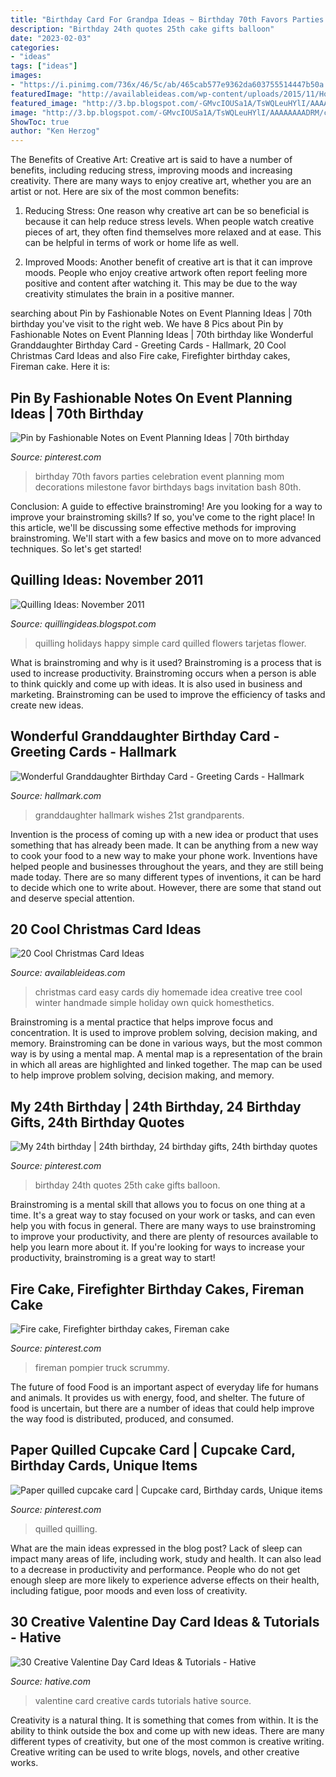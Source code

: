 ```yaml
---
title: "Birthday Card For Grandpa Ideas ~ Birthday 70th Favors Parties Celebration Event Planning Mom Decorations Milestone Favor Birthdays Bags Invitation Bash 80th"
description: "Birthday 24th quotes 25th cake gifts balloon"
date: "2023-02-03"
categories:
- "ideas"
tags: ["ideas"]
images:
- "https://i.pinimg.com/736x/46/5c/ab/465cab577e9362da603755514447b50a.jpg"
featuredImage: "http://availableideas.com/wp-content/uploads/2015/11/Homemade-Christmas-Card-Idea.jpg"
featured_image: "http://3.bp.blogspot.com/-GMvcIOUSa1A/TsWQLeuHYlI/AAAAAAAADRM/ceA0C3qVR60/s1600/DSC_0093.JPG"
image: "http://3.bp.blogspot.com/-GMvcIOUSa1A/TsWQLeuHYlI/AAAAAAAADRM/ceA0C3qVR60/s1600/DSC_0093.JPG"
ShowToc: true
author: "Ken Herzog"
---
```



The Benefits of Creative Art:
Creative art is said to have a number of benefits, including reducing stress, improving moods and increasing creativity. There are many ways to enjoy creative art, whether you are an artist or not. Here are six of the most common benefits:
1. Reducing Stress: One reason why creative art can be so beneficial is because it can help reduce stress levels. When people watch creative pieces of art, they often find themselves more relaxed and at ease. This can be helpful in terms of work or home life as well.

2. Improved Moods: Another benefit of creative art is that it can improve moods. People who enjoy creative artwork often report feeling more positive and content after watching it. This may be due to the way creativity stimulates the brain in a positive manner.


	

		
searching about Pin by Fashionable Notes on Event Planning Ideas | 70th birthday you've visit to the right web. We have 8 Pics about Pin by Fashionable Notes on Event Planning Ideas | 70th birthday like Wonderful Granddaughter Birthday Card - Greeting Cards - Hallmark, 20 Cool Christmas Card Ideas and also Fire cake, Firefighter birthday cakes, Fireman cake. Here it is:
		
    
## Pin By Fashionable Notes On Event Planning Ideas | 70th Birthday

<img loading=lazy src="https://i.pinimg.com/736x/3b/ab/a2/3baba2d86d9b4ade1cdd11f4ec7990f2--th-birthday-parties--birthday.jpg" onerror="this.onerror=null;this.src='https://tse1.mm.bing.net/th?id=OIP.LEgCoH58m32vVLVhkImAtwHaLH&amp;pid=15.1';" alt="Pin by Fashionable Notes on Event Planning Ideas | 70th birthday">

_Source: pinterest.com_

>birthday 70th favors parties celebration event planning mom decorations milestone favor birthdays bags invitation bash 80th. 

	

Conclusion: A guide to effective brainstroming!
Are you looking for a way to improve your brainstroming skills? If so, you've come to the right place! In this article, we'll be discussing some effective methods for improving brainstroming. We'll start with a few basics and move on to more advanced techniques. So let's get started!

    
## Quilling Ideas: November 2011

<img loading=lazy src="http://3.bp.blogspot.com/-GMvcIOUSa1A/TsWQLeuHYlI/AAAAAAAADRM/ceA0C3qVR60/s1600/DSC_0093.JPG" onerror="this.onerror=null;this.src='https://tse2.mm.bing.net/th?id=OIP.BrO2hiZyFGvwmy0bh6QdxQHaLG&amp;pid=15.1';" alt="Quilling Ideas: November 2011">

_Source: quillingideas.blogspot.com_

>quilling holidays happy simple card quilled flowers tarjetas flower. 

	

What is brainstroming and why is it used?
Brainstroming is a process that is used to increase productivity. Brainstroming occurs when a person is able to think quickly and come up with ideas. It is also used in business and marketing. Brainstroming can be used to improve the efficiency of tasks and create new ideas.

    
## Wonderful Granddaughter Birthday Card - Greeting Cards - Hallmark

<img loading=lazy src="https://www.hallmark.com/dw/image/v2/AALB_PRD/on/demandware.static/-/Sites-hallmark-master/default/dw147ab9d5/images/finished-goods/Wonderful-Granddaughter-Birthday-Card-root-699FBD3012_PV.1.FBD3012.JPG_Source_Image.jpg" onerror="this.onerror=null;this.src='https://tse3.mm.bing.net/th?id=OIP.aZ8UdtN6NURe_Sc9O-xJQQHaKz&amp;pid=15.1';" alt="Wonderful Granddaughter Birthday Card - Greeting Cards - Hallmark">

_Source: hallmark.com_

>granddaughter hallmark wishes 21st grandparents. 

	

Invention is the process of coming up with a new idea or product that uses something that has already been made. It can be anything from a new way to cook your food to a new way to make your phone work. Inventions have helped people and businesses throughout the years, and they are still being made today. There are so many different types of inventions, it can be hard to decide which one to write about. However, there are some that stand out and deserve special attention.

    
## 20 Cool Christmas Card Ideas

<img loading=lazy src="http://availableideas.com/wp-content/uploads/2015/11/Homemade-Christmas-Card-Idea.jpg" onerror="this.onerror=null;this.src='https://tse4.mm.bing.net/th?id=OIP.kHOtryA2YO2B1RkscnNAjwHaLJ&amp;pid=15.1';" alt="20 Cool Christmas Card Ideas">

_Source: availableideas.com_

>christmas card easy cards diy homemade idea creative tree cool winter handmade simple holiday own quick homesthetics. 

	

Brainstroming is a mental practice that helps improve focus and concentration. It is used to improve problem solving, decision making, and memory. Brainstroming can be done in various ways, but the most common way is by using a mental map. A mental map is a representation of the brain in which all areas are highlighted and linked together. The map can be used to help improve problem solving, decision making, and memory.

    
## My 24th Birthday | 24th Birthday, 24 Birthday Gifts, 24th Birthday Quotes

<img loading=lazy src="https://i.pinimg.com/736x/f4/be/df/f4bedf8517249efb53e3b796ddeabf68.jpg" onerror="this.onerror=null;this.src='https://tse4.mm.bing.net/th?id=OIP.0v22-mgUH9YE2lnrChWEowHaJ4&amp;pid=15.1';" alt="My 24th birthday | 24th birthday, 24 birthday gifts, 24th birthday quotes">

_Source: pinterest.com_

>birthday 24th quotes 25th cake gifts balloon. 

	

Brainstroming is a mental skill that allows you to focus on one thing at a time. It's a great way to stay focused on your work or tasks, and can even help you with focus in general. There are many ways to use brainstroming to improve your productivity, and there are plenty of resources available to help you learn more about it. If you're looking for ways to increase your productivity, brainstroming is a great way to start!

    
## Fire Cake, Firefighter Birthday Cakes, Fireman Cake

<img loading=lazy src="https://i.pinimg.com/736x/d2/d4/f6/d2d4f6a46a2eb8e2bce4a364e5910d76--baking.jpg" onerror="this.onerror=null;this.src='https://tse1.mm.bing.net/th?id=OIP.51qf5cCd_KXQ_mLKQRQflAHaLH&amp;pid=15.1';" alt="Fire cake, Firefighter birthday cakes, Fireman cake">

_Source: pinterest.com_

>fireman pompier truck scrummy. 

	

The future of food
Food is an important aspect of everyday life for humans and animals. It provides us with energy, food, and shelter. The future of food is uncertain, but there are a number of ideas that could help improve the way food is distributed, produced, and consumed.

    
## Paper Quilled Cupcake Card | Cupcake Card, Birthday Cards, Unique Items

<img loading=lazy src="https://i.pinimg.com/736x/46/5c/ab/465cab577e9362da603755514447b50a.jpg" onerror="this.onerror=null;this.src='https://tse2.mm.bing.net/th?id=OIP.EXPBoHOgS20zLLzS2V4MjAHaJ3&amp;pid=15.1';" alt="Paper quilled cupcake card | Cupcake card, Birthday cards, Unique items">

_Source: pinterest.com_

>quilled quilling. 

	

What are the main ideas expressed in the blog post?
Lack of sleep can impact many areas of life, including work, study and health. It can also lead to a decrease in productivity and performance. People who do not get enough sleep are more likely to experience adverse effects on their health, including fatigue, poor moods and even loss of creativity.

    
## 30 Creative Valentine Day Card Ideas &amp; Tutorials - Hative

<img loading=lazy src="https://hative.com/wp-content/uploads/2014/10/valentine-card-ideas/21-valentine-card-ideas.jpg" onerror="this.onerror=null;this.src='https://tse3.mm.bing.net/th?id=OIP.Kh-ebkgmYmMm6U7CKtKsqgHaFX&amp;pid=15.1';" alt="30 Creative Valentine Day Card Ideas &amp; Tutorials - Hative">

_Source: hative.com_

>valentine card creative cards tutorials hative source. 

	

Creativity is a natural thing. It is something that comes from within. It is the ability to think outside the box and come up with new ideas. There are many different types of creativity, but one of the most common is creative writing. Creative writing can be used to write blogs, novels, and other creative works.

